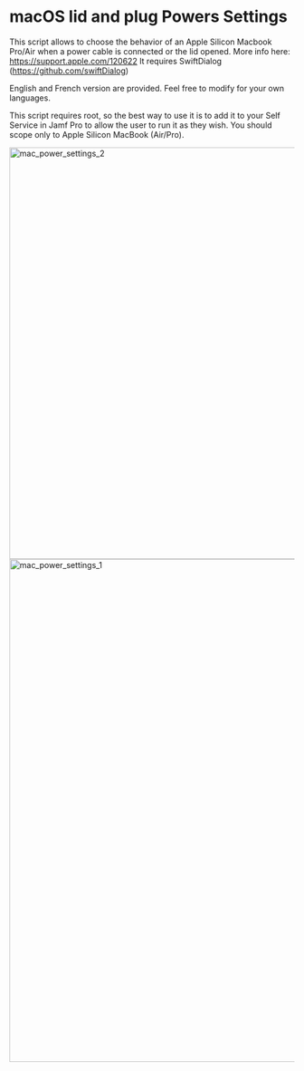# macOS lid and plug Powers Settings

This script allows to choose the behavior of an Apple Silicon Macbook Pro/Air when a power cable is connected or the lid opened. 
More info here: https://support.apple.com/120622
It requires SwiftDialog (https://github.com/swiftDialog)

English and French version are provided. Feel free to modify for your own languages.

This script requires root, so the best way to use it is to add it to your Self Service in Jamf Pro to allow the user to run it as they wish. You should scope only to Apple Silicon  MacBook (Air/Pro).

<img width="727" alt="mac_power_settings_2" src="https://github.com/user-attachments/assets/805bbc26-4efe-4a31-a746-e06382ed903c" />

<img width="888" alt="mac_power_settings_1" src="https://github.com/user-attachments/assets/f2fb3a6e-9161-4ac4-a133-0eead98da1bc" />
